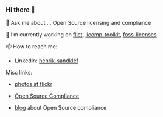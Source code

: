 ### Hi there 👋

💬 Ask me about ... Open Source licensing and compliance

🔭 I’m currently working on [flict](https://github.com/vinland-technology/flict/), [licomp-toolkit](https://github.com/hesa/licomp-toolkit), [foss-licenses](https://github.com/hesa/foss-licenses)

📫 How to reach me:
- LinkedIn: [henrik-sandklef](https://www.linkedin.com/in/henrik-sandklef)

Misc links:

- [photos at flickr](https://flickr.com/photos/63114905@N06)

- [Open Source Compliance](https://opensource-compliance.com/)

- [blog](https://blog.opensource-compliance.com/) about Open Source compliance


<!--
**hesa/hesa** is a ✨ _special_ ✨ repository because its `README.md` (this file) appears on your GitHub profile.

Here are some ideas to get you started:

- 🔭 I’m currently working on ...
- 🌱 I’m currently learning ...
- 👯 I’m looking to collaborate on ...
- 🤔 I’m looking for help with ...
- 📫 How to reach me: ...
- 😄 Pronouns: ...
- ⚡ Fun fact: ...
-->
